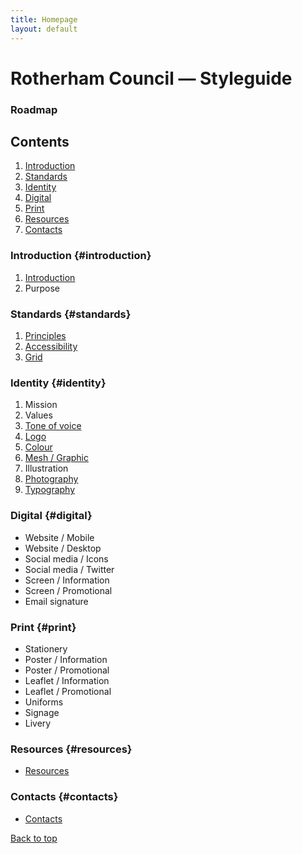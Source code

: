```yaml
---
title: Homepage
layout: default
---
```


# Rotherham Council — Styleguide
### Roadmap

## Contents
1. [Introduction](#introduction)
2. [Standards](#standards)
3. [Identity](#identity)
4. [Digital](#digital)
5. [Print](#print)
6. [Resources](#resources)
7. [Contacts](#contacts)

### Introduction {#introduction}
1. [Introduction](/styleguide/introduction)
2. Purpose

### Standards {#standards}
1. [Principles](/styleguide/principles)
2. [Accessibility](/styleguide/accessibility)
3. [Grid](/styleguide/grid)

### Identity {#identity}
1. Mission
2. Values
3. [Tone of voice](/styleguide/tone-of-voice)
4. [Logo](/styleguide/logo)
5. [Colour](/styleguide/colour)
6. [Mesh / Graphic](/styleguide/mesh)
7. Illustration
8. [Photography](/styleguide/photography)
9. [Typography](/styleguide/typography)

### Digital {#digital}
- Website / Mobile
- Website / Desktop
- Social media / Icons
- Social media / Twitter
- Screen / Information
- Screen / Promotional
- Email signature

### Print {#print}
- Stationery
- Poster / Information
- Poster / Promotional
- Leaflet / Information
- Leaflet / Promotional
- Uniforms
- Signage
- Livery

### Resources {#resources}
- [Resources](/styleguide/resources)

### Contacts {#contacts}
- [Contacts](/styleguide/contacts)

<a href="#top">Back to top</a>
